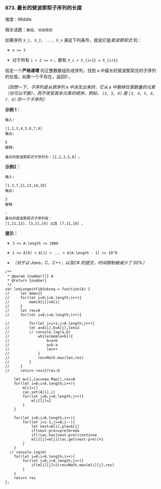 ### 873. 最长的斐波那契子序列的长度

难度：Middle

相关话题：`数组`、`动态规划`

如果序列 `X_1, X_2, ..., X_n` 满足下列条件，就说它是*斐波那契式* 的：




* `n >= 3`

* 对于所有 `i + 2 <= n` ，都有 `X_i + X_{i+1} = X_{i+2}`





给定一个**严格递增** 的正整数数组形成序列，找到  `A`  中最长的斐波那契式的子序列的长度。如果一个不存在，返回0 。



*（回想一下，子序列是从原序列  `A` 中派生出来的，它从  `A` 中删掉任意数量的元素（也可以不删），而不改变其余元素的顺序。例如， `[3, 5, 8]` 是 `[3, 4, 5, 6, 7, 8]` 的一个子序列）* 












**示例 1：** 





```
输入:

[1,2,3,4,5,6,7,8]
输出:

5
解释:

最长的斐波那契式子序列为：[1,2,3,5,8] 。

```


**示例2：** 





```
输入:

[1,3,7,11,12,14,18]
输出:

3
解释

:
最长的斐波那契式子序列有：
[1,11,12]，[3,11,14] 以及 [7,11,18] 。

```






**提示：** 




* `3 <= A.length <= 1000`

* `1 <= A[0] < A[1] < ... < A[A.length - 1] <= 10^9`

* *（对于以 Java，C，C++，以及C# 的提交，时间限制被减少了 50%）*






```
/**
 * @param {number[]} A
 * @return {number}
 */
var lenLongestFibSubseq = function(A) {
//     let mem={}
//     for(let i=0;i<A.length;i++){
//         mem[A[i]]=A[i]
//     }
//     let res=0
//     for(let i=0;i<A.length;i++){
        
//         for(let j=i+1;j<A.length;j++){
//         let a=A[i],b=A[j],len=2
//         // console.log(a,b)
//             while(mem[a+b]){
//                 b=a+b
//                 a=b-a
//                 len++
//             }
//             res=Math.max(len,res)
//         }
//     }
//     return res>2?res:0
   
    let m=[],cac=new Map(),res=0
    for(let i=0;i<A.length;i++){
        m[i]=[]
        cac.set(A[i],i)
        for(let j=0;j<A.length;j++){
            m[i][j]=2
        }
    }
    
    for(let i=0;i<A.length;i++){
        for(let j=i-1;j>=0;j--){
            let next=A[i],pre=A[j]
            if(next-pre>=pre)break
            if(!cac.has(next-pre))continue
            m[i][j]=m[j][cac.get(next-pre)]+1
        }
    }
  // console.log(m)
    for(let i=0;i<A.length;i++){
        for(let j=0;j<A.length;j++){
            if(m[i][j]>2)res=Math.max(m[i][j],res)
        }
    }
    return res
};



```

